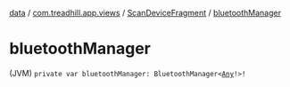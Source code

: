 [data](../../index.md) / [com.treadhill.app.views](../index.md) / [ScanDeviceFragment](index.md) / [bluetoothManager](./bluetooth-manager.md)

# bluetoothManager

(JVM) `private var bluetoothManager: BluetoothManager<`[`Any`](https://kotlinlang.org/api/latest/jvm/stdlib/kotlin/-any/index.html)`!>!`